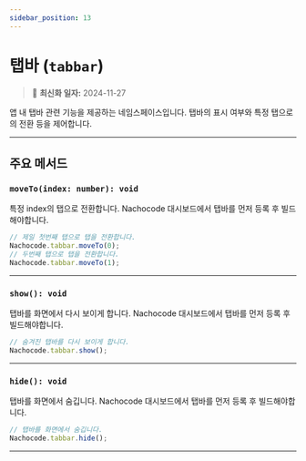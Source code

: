 ```yaml
---
sidebar_position: 13
---
```


# 탭바 (`tabbar`)

> 🔔 **최신화 일자:** 2024-11-27

앱 내 탭바 관련 기능을 제공하는 네임스페이스입니다.
탭바의 표시 여부와 특정 탭으로의 전환 등을 제어합니다.

---

## 주요 메서드

### `moveTo(index: number): void`

특정 index의 탭으로 전환합니다. Nachocode 대시보드에서 탭바를 먼저 등록 후 빌드해야합니다.

```javascript
// 제일 첫번째 탭으로 탭을 전환합니다.
Nachocode.tabbar.moveTo(0);
// 두번째 탭으로 탭을 전환합니다.
Nachocode.tabbar.moveTo(1);
```

---

### `show(): void`

탭바를 화면에서 다시 보이게 합니다. Nachocode 대시보드에서 탭바를 먼저 등록 후 빌드해야합니다.

```javascript
// 숨겨진 탭바를 다시 보이게 합니다.
Nachocode.tabbar.show();
```

---

### `hide(): void`

탭바를 화면에서 숨깁니다. Nachocode 대시보드에서 탭바를 먼저 등록 후 빌드해야합니다.

```javascript
// 탭바를 화면에서 숨깁니다.
Nachocode.tabbar.hide();
```

---
